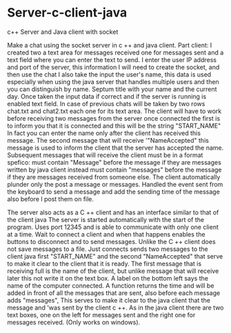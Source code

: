# Server-c-client-java
c++ Server and Java client with socket

Make a chat using the socket server in c ++ and java client.
Part client:
I created two a text area for messages received one for messages sent and a text field where you can enter the text to send.
I enter the user IP address and port of the server, this information I will need to create the socket, and then use the chat
I also take the input the user's name, this data is used especially when using the java server that handles multiple users and then you can
distinguish by name. Septum title with your name and the current day.
Once taken the input data if correct and if the server is running is enabled text field.
In case of previous chats will be taken by two rows chat.txt and chat2.txt each one for its text area.
The client will have to work before receiving two messages from the server once connected
the first is to inform you that it is connected and this will be the string "START_NAME" In fact you can enter the name only after the client has received
this message. The second message that will receive '"NameAccepted" this message is used to inform the client that the server has accepted the name.
Subsequent messages that will receive the client must be in a format spefico:
must contain "Message" before the message if they are messages written by java client
instead must contain "messages" before the message if they are messages received from someone else.
The client automatically plunder only the post a message or messages.
Handled the event sent from the keyboard to send a message and add the sending time of the message also before I post them on file.

The server also acts as a C ++ client and has an interface similar to that of the client java
The server is started automatically with the start of the program. Uses port 12345 and is able to communicate with only one client at a time.
Wait to connect a client and when that happens enables the buttons to disconnect and to send messages.
Unlike the C ++ client does not save messages to a file. Just connects sends two messages to the client java first "START_NAME" and the second
"NameAccepted" that serve to make it clear to the client that it is ready. The first message that is receiving full is the name of the client, but unlike message
that will receive later this not write it on the text box. A label on the bottom left says the name of the computer connected.
A function returns the time and will be added in front of all the messages that are sent, also before each message adds "messages",
This serves to make it clear to the java client that the message and 'was sent by the client c ++.
As in the java client there are two text boxes, one on the left for messages sent and the right one for messages received.
(Only works on windows).
